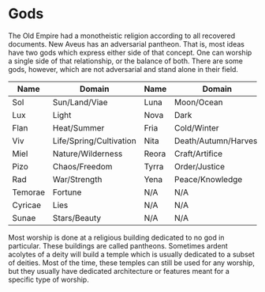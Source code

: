 # Gods
The Old Empire had a monotheistic religion according to all recovered documents.
New Aveus has an adversarial pantheon. That is, most ideas have two gods which express either side of that concept. One can worship a single side of that relationship, or the balance of both. There are some gods, however, which are not adversarial and stand alone in their field.

| **Name** | **Domain** | **Name** |**Domain**|
|---|---|---|---|
|Sol | Sun/Land/Viae | Luna | Moon/Ocean|
|Lux | Light | Nova | Dark |
|Flan | Heat/Summer | Fria|Cold/Winter|
|Viv | Life/Spring/Cultivation|Nita|Death/Autumn/Harvest|
|Miel|Nature/Wilderness|Reora|Craft/Artifice|
|Pizo|Chaos/Freedom|Tyrra|Order/Justice|
|Rad| War/Strength|Yena|Peace/Knowledge|
|Temorae | Fortune | N/A | N/A |
|Cyricae | Lies | N/A | N/A |
|Sunae   | Stars/Beauty | N/A | N/A |

Most worship is done at a religious building dedicated to no god in particular. These buildings are called pantheons. Sometimes ardent acolytes of a deity will build a temple which is usually dedicated to a subset of deities. Most of the time, these temples can still be used for any worship, but they usually have dedicated architecture or features meant for a specific type of worship.